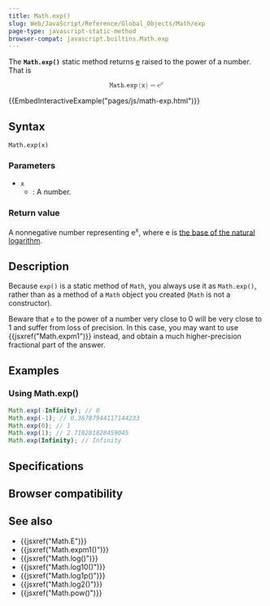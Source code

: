 ```yaml
---
title: Math.exp()
slug: Web/JavaScript/Reference/Global_Objects/Math/exp
page-type: javascript-static-method
browser-compat: javascript.builtins.Math.exp
---
```




The **`Math.exp()`** static method returns [e](/Web/JavaScript/Reference/Global_Objects/Math/E) raised to the power of a number. That is

<!-- prettier-ignore-start -->
<math display="block">
  <semantics><mrow><mrow><mo lspace="0em" rspace="0.16666666666666666em">𝙼𝚊𝚝𝚑.𝚎𝚡𝚙</mo><mo stretchy="false">(</mo><mi>𝚡</mi><mo stretchy="false">)</mo></mrow><mo>=</mo><msup><mi mathvariant="normal">e</mi><mi>x</mi></msup></mrow><annotation encoding="TeX">\mathtt{\operatorname{Math.exp}(x)} = \mathrm{e}^x</annotation></semantics>
</math>
<!-- prettier-ignore-end -->

{{EmbedInteractiveExample("pages/js/math-exp.html")}}

## Syntax

```js-nolint
Math.exp(x)
```

### Parameters

- `x`
  - : A number.

### Return value

A nonnegative number representing e<sup>x</sup>, where e is [the base of the natural logarithm](/Web/JavaScript/Reference/Global_Objects/Math/E).

## Description

Because `exp()` is a static method of `Math`, you always use it as `Math.exp()`, rather than as a method of a `Math` object you created (`Math` is not a constructor).

Beware that `e` to the power of a number very close to 0 will be very close to 1 and suffer from loss of precision. In this case, you may want to use {{jsxref("Math.expm1")}} instead, and obtain a much higher-precision fractional part of the answer.

## Examples

### Using Math.exp()

```js
Math.exp(-Infinity); // 0
Math.exp(-1); // 0.36787944117144233
Math.exp(0); // 1
Math.exp(1); // 2.718281828459045
Math.exp(Infinity); // Infinity
```

## Specifications



## Browser compatibility



## See also

- {{jsxref("Math.E")}}
- {{jsxref("Math.expm1()")}}
- {{jsxref("Math.log()")}}
- {{jsxref("Math.log10()")}}
- {{jsxref("Math.log1p()")}}
- {{jsxref("Math.log2()")}}
- {{jsxref("Math.pow()")}}
